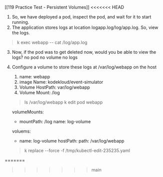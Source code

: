 [[119 Practice Test - Persistent Volumes]]
<<<<<<< HEAD


1. So, we have deployed a pod, inspect the pod, and wait for it to start running.
2. The application stores logs at location logapp.log/log/app.log. So, view the logs.
> k exec webapp -- cat /log/app.log 

3. Now, if the pod was to get deleted now, would you be able to view the logs?
  no pod no volume no logs 
4. Configure a volume to store these logs at /var/log/webapp on the host 
	1. name: webapp
	2. image Name: kodekloud/event-simulator
	3. Volume HostPath: var/log/webapp
	4. Volume Mount: /log
	> ls /var/log/webapp 
	>k edit pod webapp

	volumeMounts:
	- mountPath: /log
	  name: log-volume
	   
	voluems:
	- name: log-volume
	  hostPath:
		  path: /var/log/webapp
		 
	> k replace --force -f /tmp/kubectl-edit-235235.yaml
	
	
=======
>>>>>>> main
